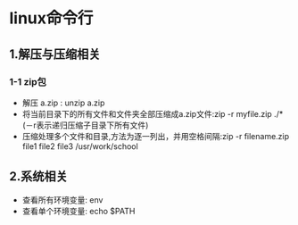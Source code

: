 # linux命令行

## 1.解压与压缩相关

### 1-1 zip包
 - 解压 a.zip : unzip a.zip
 - 将当前目录下的所有文件和文件夹全部压缩成a.zip文件:zip -r myfile.zip ./*     (－r表示递归压缩子目录下所有文件)
 - 压缩处理多个文件和目录,方法为逐一列出，并用空格间隔:zip -r filename.zip file1 file2 file3 /usr/work/school
 
 
 
## 2.系统相关
  - 查看所有环境变量: env 
  - 查看单个环境变量: echo $PATH
